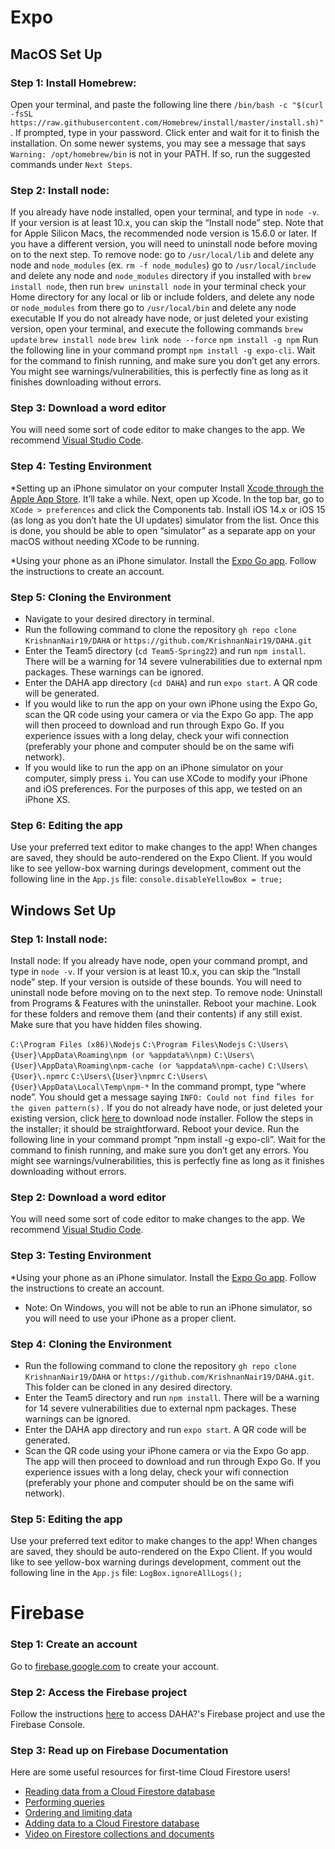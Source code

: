 # Expo

## MacOS Set Up

### Step 1: Install Homebrew:
Open your terminal, and paste the following line there 
`/bin/bash -c "$(curl -fsSL https://raw.githubusercontent.com/Homebrew/install/master/install.sh)"`. If prompted, type in your password. Click enter and wait for it to finish the installation.
On some newer systems, you may see a message that says `Warning: /opt/homebrew/bin` is not in your PATH. If so, run the suggested commands under `Next Steps`.

### Step 2: Install node:
If you already have node installed, open your terminal, and type in `node -v`. If your version is at least 10.x, you can skip the “Install node” step. Note that for Apple Silicon Macs, the recommended node version is 15.6.0 or later.
If you have a different version, you will need to uninstall node before moving on to the next step. To remove node:
go to `/usr/local/lib` and delete any node and `node_modules` (ex. `rm -f node_modules`)
go to `/usr/local/include` and delete any node and `node_modules` directory
if you installed with `brew install node`, then run `brew uninstall node` in your terminal
check your Home directory for any local or lib or include folders, and delete any node or `node_modules` from there
go to `/usr/local/bin` and delete any node executable
If you do not already have node, or just deleted your existing version, open your terminal, and execute the following commands 
`brew update`
`brew install node`
`brew link node --force`
`npm install -g npm`
Run the following line in your command prompt `npm install -g expo-cli`. Wait for the command to finish running, and make sure you don’t get any errors. You might see warnings/vulnerabilities, this is perfectly fine as long as it finishes downloading without errors. 

### Step 3: Download a word editor
You will need some sort of code editor to make changes to the app. We recommend [Visual Studio Code](https://code.visualstudio.com/). 



### Step 4: Testing Environment

*Setting up an iPhone simulator on your computer
Install [Xcode through the Apple App Store](https://itunes.apple.com/app/xcode/id497799835). It’ll take a while. Next, open up Xcode. In the top bar, go to `XCode > preferences` and click the Components tab. Install iOS 14.x or iOS 15 (as long as you don’t hate the UI updates) simulator from the list.
Once this is done, you should be able to open “simulator” as a separate app on your macOS without needing XCode to be running.

*Using your phone as an iPhone simulator. 
Install the [Expo Go app](https://apps.apple.com/app/apple-store/id982107779). Follow the instructions to create an account. 

### Step 5: Cloning the Environment
* Navigate to your desired directory in terminal. 
* Run the following command to clone the repository `gh repo clone KrishnanNair19/DAHA` or `https://github.com/KrishnanNair19/DAHA.git`
* Enter the Team5 directory (`cd Team5-Spring22`) and run `npm install`. There will be a warning for 14 severe vulnerabilities due to external npm packages. These warnings can be ignored. 
* Enter the DAHA app directory (`cd DAHA`) and run `expo start`. A QR code will be generated. 
* If you would like to run the app on your own iPhone using the Expo Go, scan the QR code using your camera or via the Expo Go app. The app will then proceed to download and run through Expo Go. If you experience issues with a long delay, check your wifi connection (preferably your phone and computer should be on the same wifi network). 
* If you would like to run the app on an iPhone simulator on your computer, simply press `i`. You can use XCode to modify your iPhone and iOS preferences. For the purposes of this app, we tested on an iPhone XS. 


### Step 6: Editing the app
Use your preferred text editor to make changes to the app! When changes are saved, they should be auto-rendered on the Expo Client. If you would like to see yellow-box warning durings development, comment out the following line in the `App.js` file: 
`console.disableYellowBox = true;`

## Windows Set Up 

### Step 1: Install node:
Install node:
If you already have node, open your command prompt, and type in `node -v`. If your version is at least 10.x, you can skip the “Install node” step. If your version is outside of these bounds. You will need to uninstall node before moving on to the next step. To remove node:
Uninstall from Programs & Features with the uninstaller.
Reboot your machine.
Look for these folders and remove them (and their contents) if any still exist.
Make sure that you have hidden files showing.

`C:\Program Files (x86)\Nodejs`
`C:\Program Files\Nodejs`
`C:\Users\{User}\AppData\Roaming\npm (or %appdata%\npm)`
`C:\Users\{User}\AppData\Roaming\npm-cache (or %appdata%\npm-cache)`
`C:\Users\{User}\.npmrc`
`C:\Users\{User}\npmrc`
`C:\Users\{User}\AppData\Local\Temp\npm-*`
In the command prompt, type “where node”. You should get a message saying `INFO: Could not find files for the given pattern(s).`
If you do not already have node, or just deleted your existing version, click [here ](https://nodejs.org/en/download/)to download node installer. Follow the steps in the installer; it should be straightforward.
Reboot your device.
Run the following line in your command prompt “npm install -g expo-cli”. Wait for the command to finish running, and make sure you don’t get any errors. You might see warnings/vulnerabilities, this is perfectly fine as long as it finishes downloading without errors. 

### Step 2: Download a word editor
You will need some sort of code editor to make changes to the app. We recommend [Visual Studio Code](https://code.visualstudio.com/). 

### Step 3: Testing Environment

*Using your phone as an iPhone simulator. 
Install the [Expo Go app](https://apps.apple.com/app/apple-store/id982107779). Follow the instructions to create an account. 
* Note: On Windows, you will not be able to run an iPhone simulator, so you will need to use your iPhone as a proper client. 

### Step 4: Cloning the Environment
* Run the following command to clone the repository `gh repo clone KrishnanNair19/DAHA` or `https://github.com/KrishnanNair19/DAHA.git`. This folder can be cloned in any desired directory. 
* Enter the Team5 directory and run `npm install`. There will be a warning for 14 severe vulnerabilities due to external npm packages. These warnings can be ignored. 
* Enter the DAHA app directory and run `expo start`. A QR code will be generated. 
* Scan the QR code using your iPhone camera or via the Expo Go app. The app will then proceed to download and run through Expo Go. If you experience issues with a long delay, check your wifi connection (preferably your phone and computer should be on the same wifi network). 

### Step 5: Editing the app
Use your preferred text editor to make changes to the app! When changes are saved, they should be auto-rendered on the Expo Client. If you would like to see yellow-box warning durings development, comment out the following line in the `App.js` file: 
`LogBox.ignoreAllLogs();`

# Firebase
### Step 1: Create an account
Go to [firebase.google.com](firebase.google.com) to create your account.

### Step 2: Access the Firebase project
Follow the instructions [here](https://github.com/KrishnanNair19/DAHA/wiki/Database-Architecture-and-Development) to access DAHA?'s Firebase project and use the Firebase Console.

### Step 3: Read up on Firebase Documentation
Here are some useful resources for first-time Cloud Firestore users!
* [Reading data from a Cloud Firestore database](https://firebase.google.com/docs/firestore/query-data/get-data)
* [Performing queries](https://firebase.google.com/docs/firestore/query-data/queries)
* [Ordering and limiting data](https://firebase.google.com/docs/firestore/query-data/order-limit-data)
* [Adding data to a Cloud Firestore database](https://firebase.google.com/docs/firestore/manage-data/add-data)
* [Video on Firestore collections and documents](https://www.youtube.com/watch?v=2Vf1D-rUMwE)

